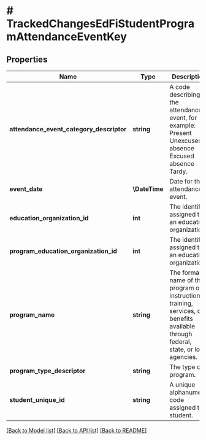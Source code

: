 # # TrackedChangesEdFiStudentProgramAttendanceEventKey

## Properties

Name | Type | Description | Notes
------------ | ------------- | ------------- | -------------
**attendance_event_category_descriptor** | **string** | A code describing the attendance event, for example:         Present         Unexcused absence         Excused absence         Tardy. | [optional]
**event_date** | **\DateTime** | Date for this attendance event. | [optional]
**education_organization_id** | **int** | The identifier assigned to an education organization. | [optional]
**program_education_organization_id** | **int** | The identifier assigned to an education organization. | [optional]
**program_name** | **string** | The formal name of the program of instruction, training, services, or benefits available through federal, state, or local agencies. | [optional]
**program_type_descriptor** | **string** | The type of program. | [optional]
**student_unique_id** | **string** | A unique alphanumeric code assigned to a student. | [optional]

[[Back to Model list]](../../README.md#models) [[Back to API list]](../../README.md#endpoints) [[Back to README]](../../README.md)
